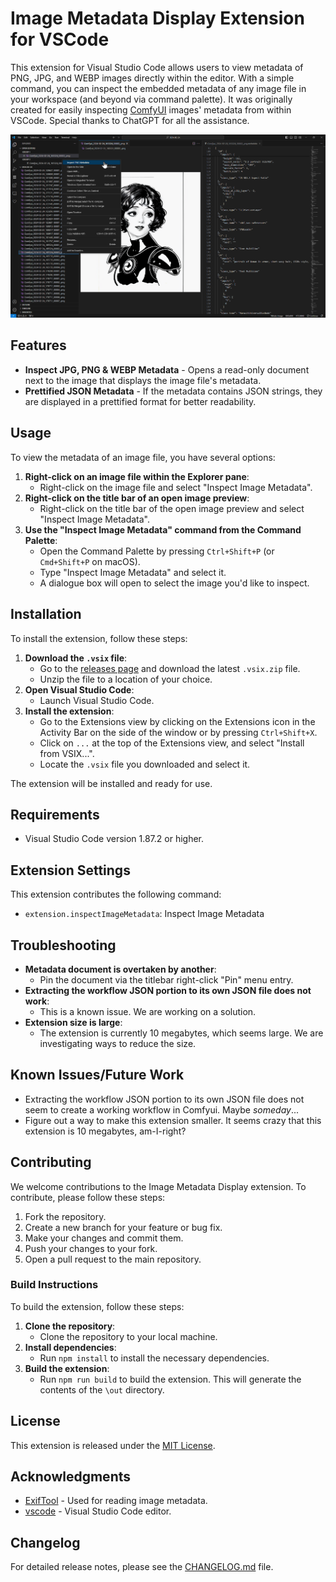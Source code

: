 # Image Metadata Display Extension for VSCode

This extension for Visual Studio Code allows users to view metadata of PNG, JPG, and WEBP images directly within the editor. With a simple command, you can inspect the embedded metadata of any image file in your workspace (and beyond via command palette). It was originally created for easily inspecting [ComfyUI](https://github.com/comfyanonymous/ComfyUI) images' metadata from within VSCode. Special thanks to ChatGPT for all the assistance.

!["Inspect JPG, PNG & WEBP Metadata via explorer right-click"](images/explorer_example.png)

## Features

- **Inspect JPG, PNG & WEBP Metadata** - Opens a read-only document next to the image that displays the image file's metadata.
- **Prettified JSON Metadata** - If the metadata contains JSON strings, they are displayed in a prettified format for better readability.

## Usage

To view the metadata of an image file, you have several options:

1. **Right-click on an image file within the Explorer pane**:
   - Right-click on the image file and select "Inspect Image Metadata".
2. **Right-click on the title bar of an open image preview**:
   - Right-click on the title bar of the open image preview and select "Inspect Image Metadata".
3. **Use the "Inspect Image Metadata" command from the Command Palette**:
   - Open the Command Palette by pressing `Ctrl+Shift+P` (or `Cmd+Shift+P` on macOS).
   - Type "Inspect Image Metadata" and select it.
   - A dialogue box will open to select the image you'd like to inspect.

## Installation

To install the extension, follow these steps:

1. **Download the `.vsix` file**:
   - Go to the [releases page](https://github.com/Gerkinfeltser/image-metadata-display/releases) and download the latest `.vsix.zip` file.
   - Unzip the file to a location of your choice.
2. **Open Visual Studio Code**:
   - Launch Visual Studio Code.
3. **Install the extension**:
   - Go to the Extensions view by clicking on the Extensions icon in the Activity Bar on the side of the window or by pressing `Ctrl+Shift+X`.
   - Click on `...` at the top of the Extensions view, and select "Install from VSIX...".
   - Locate the `.vsix` file you downloaded and select it.

The extension will be installed and ready for use.

## Requirements

- Visual Studio Code version 1.87.2 or higher.

## Extension Settings

This extension contributes the following command:
- `extension.inspectImageMetadata`: Inspect Image Metadata

## Troubleshooting

- **Metadata document is overtaken by another**:
  - Pin the document via the titlebar right-click "Pin" menu entry.
- **Extracting the workflow JSON portion to its own JSON file does not work**:
  - This is a known issue. We are working on a solution.
- **Extension size is large**:
  - The extension is currently 10 megabytes, which seems large. We are investigating ways to reduce the size.

## Known Issues/Future Work

- Extracting the workflow JSON portion to its own JSON file does not seem to create a working workflow in Comfyui. Maybe *someday*...
- Figure out a way to make this extension smaller. It seems crazy that this extension is 10 megabytes, am-I-right?

## Contributing

We welcome contributions to the Image Metadata Display extension. To contribute, please follow these steps:

1. Fork the repository.
2. Create a new branch for your feature or bug fix.
3. Make your changes and commit them.
4. Push your changes to your fork.
5. Open a pull request to the main repository.

### Build Instructions

To build the extension, follow these steps:

1. **Clone the repository**:
   - Clone the repository to your local machine.
2. **Install dependencies**:
   - Run `npm install` to install the necessary dependencies.
3. **Build the extension**:
   - Run `npm run build` to build the extension. This will generate the contents of the `\out` directory.

## License

This extension is released under the [MIT License](LICENSE).

## Acknowledgments

- [ExifTool](https://exiftool.org/) - Used for reading image metadata.
- [vscode](https://code.visualstudio.com/) - Visual Studio Code editor.

## Changelog

For detailed release notes, please see the [CHANGELOG.md](CHANGELOG.md) file.

